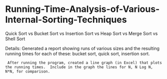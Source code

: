 # Running-Time-Analysis-of-Various-Internal-Sorting-Techniques
Quick Sort vs Bucket Sort vs Insertion Sort vs Heap Sort vs Merge Sort vs Shell Sort


Details:
 Generated a report showing runs of various sizes and the resulting running times for each of these:  bucket sort, quick sort, insertion sort.

     After running the program, created a line graph (in Excel) that plots the running times.  Include in the graph the lines for N, N Log N, N*N, for comparison.


